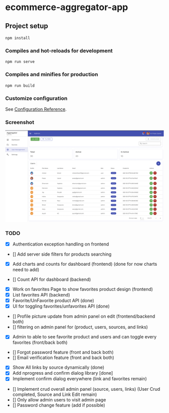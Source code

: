 # ecommerce-aggregator-app

## Project setup
```
npm install
```

### Compiles and hot-reloads for development
```
npm run serve
```

### Compiles and minifies for production
```
npm run build
```

### Customize configuration
See [Configuration Reference](https://cli.vuejs.org/config/).

### Screenshot
![Alt text](./screenshot.png?raw=true "Screenshot")


### TODO

* [x] Authentication exception handling on frontend
* [] Add server side filters for products searching 
* [x] Add charts and counts for dashboard (frontend) (done for now charts need to add)
* [] Count API for dashboard (backend)
* [x] Work on favorites Page to show favorites product design (frontend)
* [x] List favorites API (backend)
* [x] Favorite/UnFavorite product API (done)
* [x] UI for toggling favorites/unfavorites API (done)
* [] Profile picture update from admin panel on edit (frontend/backend both)
* [] filtering on admin panel for (product, users, sources, and links)
* [x] Admin to able to see favorite product and users and can toggle every favorites (front/back both)
* [] Forgot password feature (front and back both)
* [] Email verification feature (front and back both)
* [x] Show All links by source dynamically (done)
* [x] Add nprogress and confirm dialog library [done]
* [x] Implement confirm dialog everywhere (link and favorites remain)
* [] Implement crud overall admin panel (source, users, links) (User Crud completed, Source and Link Edit remain)
* [] Only allow admin users to visit admin page
* [] Password change feature (add if possible)